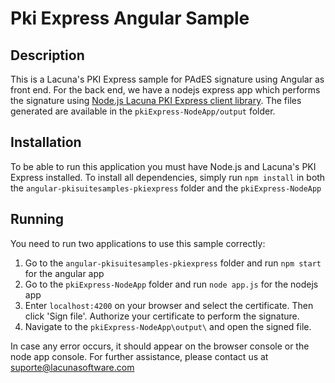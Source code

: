 # Pki Express Angular Sample
## Description
This is a Lacuna's PKI Express sample for PAdES signature using Angular as front end. For the back end, we have a nodejs express app which performs the signature using
[Node.js Lacuna PKI Express client library](https://www.npmjs.com/package/pki-express). The files generated are available in the `pkiExpress-NodeApp/output` folder. 
## Installation
To be able to run this application you must have Node.js and Lacuna's PKI Express installed.
To install all dependencies, simply run `npm install` in both the `angular-pkisuitesamples-pkiexpress` folder and the `pkiExpress-NodeApp`

## Running
You need to run two applications to use this sample correctly:
1. Go to the `angular-pkisuitesamples-pkiexpress` folder and run `npm start` for the angular app
2. Go to the `pkiExpress-NodeApp` folder and run `node app.js` for the nodejs app
3. Enter `localhost:4200` on your browser and select the certificate. Then click 'Sign file'. Authorize your certificate to perform the signature.
4. Navigate to the `pkiExpress-NodeApp\output\` and open the signed file.

In case any error occurs, it should appear on the browser console or the node app console. 
For further assistance, please contact us at [suporte@lacunasoftware.com](mailto:suporte@lacunasoftware.com)

